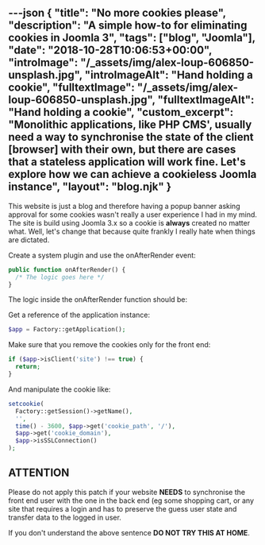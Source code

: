 ---json
{
  "title": "No more cookies please",
  "description": "A simple how-to for eliminating cookies in Joomla 3",
  "tags": ["blog", "Joomla"],
  "date": "2018-10-28T10:06:53+00:00",
  "introImage": "/_assets/img/alex-loup-606850-unsplash.jpg",
  "introImageAlt": "Hand holding a cookie",
  "fulltextImage": "/_assets/img/alex-loup-606850-unsplash.jpg",
  "fulltextImageAlt": "Hand holding a cookie",
  "custom_excerpt": "Monolithic applications, like PHP CMS', usually need a way to synchronise the state of the client [browser] with their own, but there are cases that a stateless application will work fine. Let's explore how we can achieve a cookieless Joomla instance",
  "layout": "blog.njk"
}
---
This website is just a blog and therefore having a popup banner asking approval for some cookies wasn't really a user experience I had in my mind. The site is build using Joomla 3.x so a cookie is **always** created no matter what. Well, let's change that because quite frankly I really hate when things are dictated.

 Create a system plugin and use the onAfterRender event:


```php
public function onAfterRender() {
  /* The logic goes here */
} 
```


The logic inside the onAfterRender function should be:

Get a reference of the application instance:

```php
$app = Factory::getApplication();
```

Make sure that you remove the cookies only for the front end:

```php
if ($app->isClient('site') !== true) { 
  return;
} 
```

And manipulate the cookie like:

```php
setcookie(
  Factory::getSession()->getName(),
  '',
  time() - 3600, $app->get('cookie_path', '/'),
  $app->get('cookie_domain'),
  $app->isSSLConnection()
);
```

ATTENTION
---------

Please do not apply this patch if your website **NEEDS** to synchronise the front end user with the one in the back end (eg some shopping cart, or any site that requires a login and has to preserve the guess user state and transfer data to the logged in user.

If you don't understand the above sentence **DO NOT TRY THIS AT HOME**.
